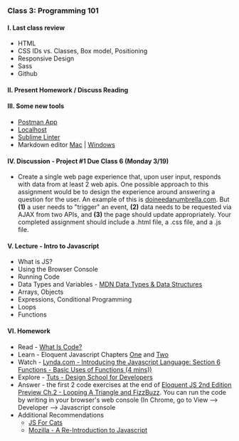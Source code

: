 ### Class 3: Programming 101

#### I. Last class review
* HTML
* CSS IDs vs. Classes, Box model, Positioning
* Responsive Design
* Sass
* Github

#### II. Present Homework / Discuss Reading

#### III. Some new tools
* [Postman App](https://www.getpostman.com/)
* [Localhost](https://github.com/ITP-Mashups/Mashups/tree/master/03_Programming_101/Local_Server)
* [Sublime Linter](http://www.hongkiat.com/blog/identify-code-errors-sublime-linter/)
* Markdown editor [Mac](https://macdown.uranusjr.com/) | [Windows](http://mike-ward.net/markdownedit/)

#### IV. Discussion - Project #1 Due Class 6 (Monday 3/19)
* Create a single web page experience that, upon user input, responds with data from at least 2 web apis. One possible approach to this assignment would be to design the experience around answering a question for the user. An example of this is [doineedanumbrella.com](http://doineedanumbrella.com/). But **(1)** a user needs to "trigger" an event, **(2)** data needs to be requested via AJAX from two APIs, and **(3)** the page should update appropriately. Your completed assignment should include a .html file, a .css file, and a .js file.

#### V. Lecture - Intro to Javascript
* What is JS?
* Using the Browser Console
* Running Code
* Data Types and Variables - [MDN Data Types & Data Structures](https://developer.mozilla.org/en-US/docs/Web/JavaScript/Data_structures)
* Arrays, Objects
* Expressions, Conditional Programming
* Loops
* Functions


#### VI. Homework
* Read - [What Is Code?](https://www.bloomberg.com/graphics/2015-paul-ford-what-is-code)
* Learn - Eloquent Javascript Chapters [One](http://eloquentjavascript.net/01_values.html) and [Two](http://eloquentjavascript.net/02_program_structure.html)
* Watch - [Lynda.com - Introducing the Javascript Language: Section 6 Functions - Basic Uses of Functions (4 mins))](https://www.lynda.com/JavaScript-tutorials/Welcome/81266/87513-4.html)
* Explore - [Tuts - Design School for Developers](http://webdesign.tutsplus.com/series/design-school-for-developers--webdesign-13793)
* Answer - the first 2 code exercises at the end of [Eloquent JS 2nd Edition Preview Ch.2 - Looping A Triangle and FizzBuzz](http://eloquentjavascript.net/02_program_structure.html). You can run the code by writing in your browser's web console (In Chrome, go to View --> Developer --> Javascript console
* Additional Recommendations
	* [JS For Cats](href)
	* [Mozilla - A Re-Introduction to Javascript](https://developer.mozilla.org/en-US/docs/Web/JavaScript/A_re-introduction_to_JavaScript)
